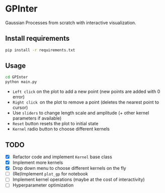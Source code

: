 # GPInter

Gaussian Processes from scratch with interactive visualization.

## Install requirements
```bash
pip install -r requirements.txt
```

## Usage
```bash
cd GPInter
python main.py
```

- `Left click` on the plot to add a new point (new points are added with 0 error)
- `Right click `on the plot to remove a point (deletes the nearest point to cursor)
- Use `sliders` to change length scale and amplitude (+ other kernel parameters if available)
- `Reset` button resets the plot to initial state
- `Kernel` radio button to choose different kernels

## TODO

- [x] Refactor code and implement `Kernel` base class
- [x] Implement more kernels
- [x] Drop down menu to choose different kernels on the fly
- [ ] (Re)Implement `plot_gp` for notebook
- [ ] Implement kernel operations (maybe at the cost of interactivity)
- [ ] Hyperparameter optimization
